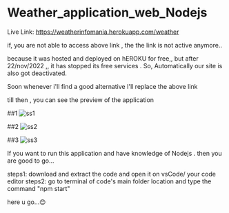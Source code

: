 # Weather_application_web_Nodejs

Live Link:
https://weatherinfomania.herokuapp.com/weather

if, you are not able to access above link , the the link is not active anymore..

because it was hosted and deployed on hEROKU for free,, but after 22/nov/2022 ,, it has stopped its free services . So, Automatically our site is also got deactivated.

Soon whenever i'll find a good alternative I'll replace the above link

till then , you can see the preview of the application

##1
![ss1](https://user-images.githubusercontent.com/107019903/207788719-bd4a8fbc-048b-4d0f-9465-9f2c8fc8daf7.png)


##2
![ss2](https://user-images.githubusercontent.com/107019903/207788753-15e584ec-9fa5-41d5-804e-c7b84fd0150a.png)


##3
![ss3](https://user-images.githubusercontent.com/107019903/207788784-1f0371f7-a418-424e-890a-2165046aa5b8.png)



If you want to run this application and have knowledge of Nodejs . then you are good to go...

steps1: download and extract the code and open it on vsCode/ your code editor
steps2: go to terminal of code's main folder location and type the command 
        "npm start"
        
here u go...😊
